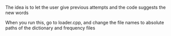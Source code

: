 The idea is to let the user give previous attempts and the code suggests the new words

<!-- to bring in all the dependencies from remote
```
    cd build
    conan install ..
``` -->

When you run this, go to loader.cpp, and change the file names to absolute paths of the dictionary and frequency files 